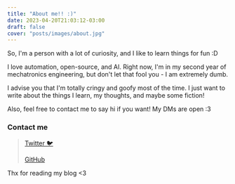 ```yaml
---
title: "About me!! :)"
date: 2023-04-20T21:03:12-03:00
draft: false
cover: "posts/images/about.jpg"
---
```

So, I'm a person with a lot of curiosity, and I like to learn things for fun :D

I love automation, open-source, and AI. Right now, I'm in my second year of mechatronics engineering, but don't let that fool you - I am extremely dumb.

I advise you that I'm totally cringy and goofy most of the time. I just want to write about the things I learn, my thoughts, and maybe some fiction!

Also, feel free to contact me to say hi if you want! My DMs are open :3


### Contact me
>[Twitter 🐦](https://twitter.com/samsyntaxerror)
>
>[GitHub](https://github.com/sama64)

Thx for reading my blog <3